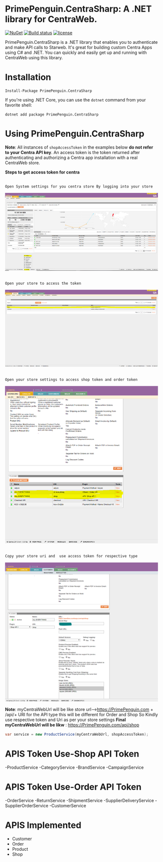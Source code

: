 #  PrimePenguin.CentraSharp: A .NET library for CentraWeb.

[![NuGet](https://img.shields.io/nuget/v/PrimePenguin.CentraSharp.svg?maxAge=3600)](https://www.nuget.org/packages/PrimePenguin.CentraSharp/)
[![Build status](https://ci.appveyor.com/api/projects/status/xcepplviqd92aepp/branch/master?svg=true)](https://ci.appveyor.com/project/souravthakur1992/primepenguin-centrasharp/branch/master)
[![license](https://img.shields.io/github/license/mashape/apistatus.svg?maxAge=3600)](https://raw.githubusercontent.com/PrimePenguin/PrimePenguin.CentraSharp/master/LICENSE)

PrimePenguin.CentraSharp is a .NET library that enables you to authenticate and make API calls to Starweb. It's great for 
building custom Centra Apps using C# and .NET. You can quickly and easily get up and running with CentraWeb
using this library.

# Installation

```
Install-Package PrimePenguin.CentraSharp
```

If you're using .NET Core, you can use the `dotnet` command from your favorite shell:

```
dotnet add package PrimePenguin.CentraSharp
```

# Using PrimePenguin.CentraSharp

**Note**: All instances of `shopAccessToken` in the examples below **do not refer to your Centra API key**.
An access token is the token returned after authenticating and authorizing a Centra app installation with a
real CentraWeb store.

**Steps to get access token for centra**
```

Open System settings for you centra store By logging into your store

```
<div align="center">
  <img href="#" src="https://raw.githubusercontent.com/PrimePenguin/PrimePenguin.CentraSharp/master/SystemSettings.PNG?s=50&v=4">
</div>

```

Open your store to access the token

```
<div align="center">
  <img href="#" src="https://raw.githubusercontent.com/PrimePenguin/PrimePenguin.CentraSharp/master/OpenStore.PNG">
</div>

```

Open your store settings to access shop token and order token

```
<div align="center">
  <img href="#" src="https://raw.githubusercontent.com/PrimePenguin/PrimePenguin.CentraSharp/master/StoreSettings.PNG">
</div>

```

Copy your store uri and  use access token for respective type

```
<div align="center">
  <img href="#" src="https://raw.githubusercontent.com/PrimePenguin/PrimePenguin.CentraSharp/master/Copysecret.PNG">
</div>

**Note**: myCentraWebUrl will be like store url-->https://PrimePenguin.com + /api/+ URI for the API type this will be different for
 Order and Shop So Kindly use respective token and Uri as per your store settings
**Final myCentraWebUrl will be likw** : https://PrimePenguin.com/api/shop

```cs
var service = new ProductService(myCentraWebUrl, shopAccessToken);
```
# APIS Token Use-Shop API Token
-ProductService
-CategoryService
-BrandService
-CampaignService

# APIS Token Use-Order API Token
-OrderService
-ReturnService
-ShipmentService
-SupplierDeliveryService
-SupplierOrderService
-CustomerService

# APIS Implemented
- Customer
- Order
- Product
- Shop
